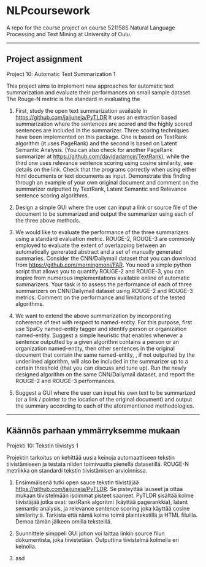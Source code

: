 # NLPcoursework
A repo for the course project on course 521158S Natural Language Processing and Text Mining at University of Oulu.

-----------------
    

## Project assignment
Project 10: Automatic Text Summarization 1


This project aims to implement new approaches for automatic text summarization
and evaluate their performances on small sample dataset. The Rouge-N metric is 
the standard in evaluating the

1.	First, study the open text summarization available in 
https://github.com/jaijuneja/PyTLDR It uses an extraction based summarization 
where the sentences are scored and the highly scored sentences are included in 
the summarizer. Three scoring techniques have been implemented on this package.
One is based on TextRank algorithm (it uses PageRank) and the second is based 
on Latent Semantic Analysis. (You can also check for another PageRank 
summarizer at https://github.com/davidadamojr/TextRank), while the third one 
uses relevance sentence scoring using cosine similarity, see details on the link. 
Check that the programs correctly when using either html documents or text 
documents as input. Demonstrate this finding through an example of your own 
original document and comment on the summarizer outputted by TextRank, Latent 
Semantic and Relevance sentence scoring algorithms.

2.	Design a simple GUI where the user can input a link or source file of the 
document to be summarized and output the summarizer using each of the three above 
methods.

3.	We would like to evaluate the performance of the three summarizers using a 
standard evaluation metric. ROUGE-2, ROUGE-3 are commonly employed to evaluate 
the extent of overlapping between an automatically generated abstract and a set 
of manually generated summaries. Consider the CNN/Dailymail dataset that you can 
download from https://github.com/morningmoni/FAR. You need a simple python script 
that allows you to quantify ROUGE-2 and ROUGE-3, you can inspire from numerous 
implementations available online of automatic summarizers. Your task is to assess
the performance of each of three summarizers on CNN/Dailymail dataset using 
ROUGE-2 and ROUGE-3 metrics. Comment on the performance and limitations of the 
tested algorithms.

4.	We want to extend the above summarization by incorporating coherence of text 
with respect to named-entity. For this purpose, first use SpaCy named-entity tagger 
and identify person or organization named-entity. Suggest a simple heuristic that 
enables whenever a sentence outputted by a given algorithm contains a person or an 
organization named-entity, then other sentences in the original document that contain 
the same named-entity, , if not outputted by the underlined algorithm, will also be 
included in the summarizer up to a certain threshold (that you can discuss and tune up). 
Run the newly designed algorithm on the same CNN/Dailymail dataset, and report the ROUGE-2 
and ROUGE-3 performances.

5.	Suggest a GUI where the user can input his own text to be summarized 
(or a link / pointer to the location of the original document) and output the summary 
according to each of the aforementioned methodologies.

-----------------
## Käännös parhaan ymmärryksemme mukaan

Projekti 10: Tekstin tiivistys 1

Projektin tarkoitus on kehittää uusia keinoja automaattiseen tekstin
tiivistämiseen ja testata niiden toimivuutta pienellä datasetillä.
ROUGE-N metriikka on standardi tekstin tiivistämisen arvioinnissa.

1.  Ensimmäisenä tutki open sauce tekstin tiivistäjää 
https://github.com/jaijuneja/PyTLDR. Se pisteyttää lauseet ja ottaa
mukaan tiivistelmään isoimmat pisteet saaneet. PyTLDR sisältää kolme
tiivistäjää jotka ovat: textRank algoritmi (käyttää pagerankkia), latent
semantic analysis, ja relevance sentence scoring joka käyttää cosine
similarity:ä. Tarkista että nämä kolme toimii plaintekstillä ja HTML
filuilla. Demoa tämän jälkeen omilla teksteillä.

2.  Suunnittele simppeli GUI johon voi laittaa linkin source filun
dokumentista, joka tiivistetään. Outputtina tiivistelmä kolmella eri
keinolla.

3.  asd
